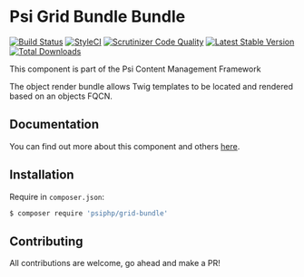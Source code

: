 # Psi Grid Bundle Bundle

[![Build Status](https://travis-ci.org/psiphp/grid-bundle.svg?branch=master)](https://travis-ci.org/psiphp/grid-bundle)
[![StyleCI](https://styleci.io/repos/71993110/shield)](https://styleci.io/repos/71993110)
[![Scrutinizer Code
Quality](https://scrutinizer-ci.com/g/psiphp/grid-bundle/badges/quality-score.png?b=master)](https://scrutinizer-ci.com/g/psiphp/grid-bundle/?branch=master)
[![Latest Stable Version](https://poser.pugx.org/psiphp/grid-bundle/version.png)](https://packagist.org/packages/psiphp/grid-bundle)
[![Total Downloads](https://poser.pugx.org/psiphp/content-type/d/total.png)](https://packagist.org/packages/psiphp/grid-bundle)

This component is part of the Psi Content Management Framework

The object render bundle allows Twig templates to be located and rendered
based on an objects FQCN.

## Documentation

You can find out more about this component and others
[here](https://psiphp.readthedocs.io/en/latest/components/grid-bundle/docs/index.html).

## Installation

Require in `composer.json`:

```bash
$ composer require 'psiphp/grid-bundle'
```

## Contributing

All contributions are welcome, go ahead and make a PR!
